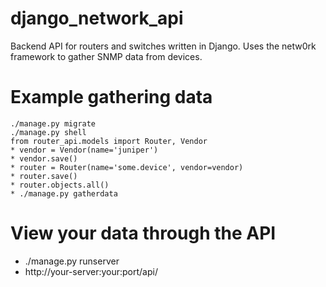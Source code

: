 # django_network_api
Backend API for routers and switches written in Django. Uses the netw0rk framework to gather SNMP data from devices.

# Example gathering data
    ./manage.py migrate
    ./manage.py shell
    from router_api.models import Router, Vendor
    * vendor = Vendor(name='juniper')
    * vendor.save()
    * router = Router(name='some.device', vendor=vendor)
    * router.save()
    * router.objects.all()
    * ./manage.py gatherdata

# View your data through the API
* ./manage.py runserver
* http://your-server:your:port/api/
